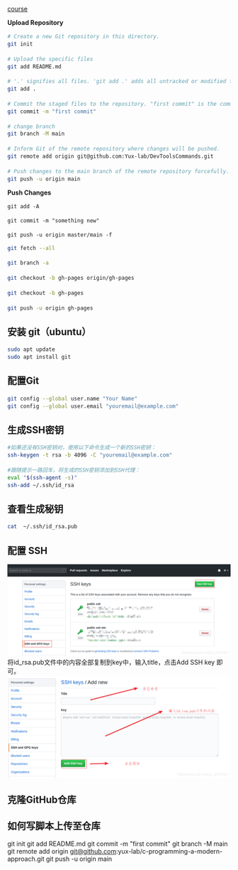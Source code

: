 [course](https://zhuanlan.zhihu.com/p/193140870)

 **Upload Repository**
```bash
# Create a new Git repository in this directory.
git init

# Upload the specific files
git add README.md

# '.' signifies all files. 'git add .' adds all untracked or modified files under Git's management.
git add .

# Commit the staged files to the repository. "first commit" is the commit message describing this change.
git commit -m "first commit"

# change branch
git branch -M main

# Inform Git of the remote repository where changes will be pushed.
git remote add origin git@github.com:Yux-lab/DevToolsCommands.git

# Push changes to the main branch of the remote repository forcefully.
git push -u origin main

```


**Push Changes**
```
git add -A

git commit -m "something new"

git push -u origin master/main -f
```

```bash
git fetch --all

git branch -a

git checkout -b gh-pages origin/gh-pages

git checkout -b gh-pages

git push -u origin gh-pages
```

## 安装 git（ubuntu）
```bash
sudo apt update
sudo apt install git
```

## 配置Git
```bash
git config --global user.name "Your Name"
git config --global user.email "youremail@example.com"
```

## 生成SSH密钥
```bash
#如果还没有SSH密钥对，使用以下命令生成一个新的SSH密钥：
ssh-keygen -t rsa -b 4096 -C "youremail@example.com"

#跟随提示一路回车，将生成的SSH密钥添加到SSH代理：
eval "$(ssh-agent -s)"
ssh-add ~/.ssh/id_rsa
```

## 查看生成秘钥
```bash
cat  ~/.ssh/id_rsa.pub
```

## 配置 SSH
![](images/Pasted%20image%2020240917235354.png)
将id_rsa.pub文件中的内容全部复制到key中，输入title，点击Add SSH key 即可。
![](images/Pasted%20image%2020240917235406.png)

## 克隆GitHub仓库

## 如何写脚本上传至仓库
git init
git add README.md
git commit -m "first commit"
git branch -M main
git remote add origin git@github.com:yux-lab/c-programming-a-modern-approach.git
git push -u origin main